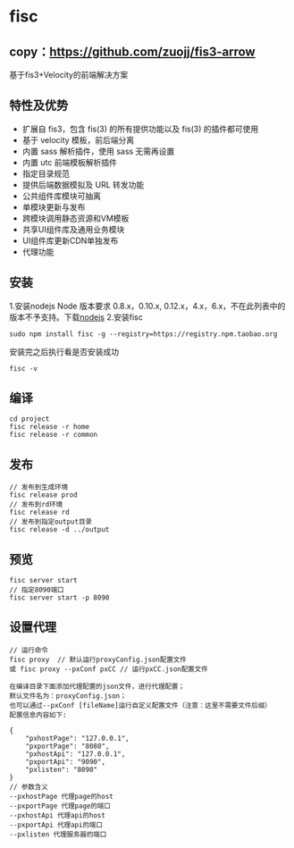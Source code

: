 # fisc
## copy：https://github.com/zuojj/fis3-arrow
基于fis3+Velocity的前端解决方案

## 特性及优势
* 扩展自 fis3，包含 fis(3) 的所有提供功能以及 fis(3) 的插件都可使用
* 基于 velocity 模板，前后端分离
* 内置 sass 解析插件，使用 sass 无需再设置
* 内置 utc 前端模板解析插件
* 指定目录规范
* 提供后端数据模拟及 URL 转发功能
* 公共组件库模块可抽离
* 单模块更新与发布
* 跨模块调用静态资源和VM模板
* 共享UI组件库及通用业务模块
* UI组件库更新CDN单独发布
* 代理功能

## 安装
1.安装nodejs
Node 版本要求 0.8.x，0.10.x, 0.12.x，4.x，6.x，不在此列表中的版本不予支持。下载[nodejs](http://www.nodejs.org/)
2.安装fisc
```
sudo npm install fisc -g --registry=https://registry.npm.taobao.org
```
安装完之后执行看是否安装成功
```
fisc -v
```

## 编译
```
cd project
fisc release -r home
fisc release -r common
```

## 发布
```
// 发布到生成环境
fisc release prod
// 发布到rd环境
fisc release rd
// 发布到指定output目录
fisc release -d ../output
```

## 预览
```
fisc server start
// 指定8090端口
fisc server start -p 8090
```

## 设置代理
```
// 运行命令
fisc proxy  // 默认运行proxyConfig.json配置文件
或 fisc proxy --pxConf pxCC // 运行pxCC.json配置文件

在编译目录下面添加代理配置的json文件，进行代理配置；
默认文件名为：proxyConfig.json；
也可以通过--pxConf [fileName]运行自定义配置文件（注意：这里不需要文件后缀）
配置信息内容如下:

{
	"pxhostPage": "127.0.0.1",
	"pxportPage": "8080",
	"pxhostApi": "127.0.0.1",
	"pxportApi": "9090",
	"pxlisten": "8090"
}
// 参数含义
--pxhostPage 代理page的host
--pxportPage 代理page的端口
--pxhostApi 代理api的host
--pxportApi 代理api的端口
--pxlisten 代理服务器的端口
